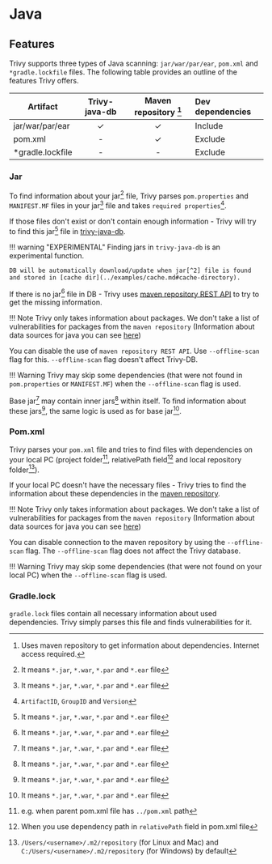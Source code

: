 # Java

## Features
Trivy supports three types of Java scanning: `jar/war/par/ear`, `pom.xml` and `*gradle.lockfile` files.
The following table provides an outline of the features Trivy offers.


| Artifact         | Trivy-java-db |  Maven repository [^1]   | Dev dependencies |
|------------------|:-------------:|:------------------------:|:-----------------|
| jar/war/par/ear  |       ✓       |            ✓             | Include          |
| pom.xml          |       -       |            ✓             | Exclude          |
| *gradle.lockfile |       -       |            -             | Exclude          |

### Jar
To find information about your jar[^2] file, Trivy parses `pom.properties` and `MANIFEST.MF` files in your jar[^2] file and takes `required properties`[^3].

If those files don't exist or don't contain enough information - Trivy will try to find this jar[^2] file in [trivy-java-db](https://github.com/aquasecurity/trivy-java-db).

!!! warning "EXPERIMENTAL"
    Finding jars in `trivy-java-db` is an experimental function.
    
    DB will be automatically download/update when jar[^2] file is found and stored in [cache dir](../examples/cache.md#cache-directory).

If there is no jar[^2] file in DB - Trivy uses [maven repository REST API](https://central.sonatype.org/search/rest-api-guide) to try to get the missing information.

!!! Note
    Trivy only takes information about packages. We don't take a list of vulnerabilities for packages from the `maven repository` (Information about data sources for java you can see [here](../detection/data-source.md))


You can disable the use of `maven repository REST API`. Use `--offline-scan` flag for this. `--offline-scan` flag doesn't affect Trivy-DB.

!!! Warning
    Trivy may skip some dependencies (that were not found in `pom.properties` or `MANIFEST.MF`) when the `--offline-scan` flag is used.

Base jar[^2] may contain inner jars[^2] within itself. To find information about these jars[^2], the same logic is used as for base jar[^2].

### Pom.xml
Trivy parses your `pom.xml` file and tries to find files with dependencies on your local PC (project folder[^4], relativePath field[^5] and local repository folder[^6]).

If your local PC doesn't have the necessary files - Trivy tries to find the information about these dependencies in the [maven repository](https://repo.maven.apache.org/maven2/).

!!! Note
    Trivy only takes information about packages. We don't take a list of vulnerabilities for packages from the `maven repository` (Information about data sources for java you can see [here](../detection/data-source.md))

You can disable connection to the maven repository by using the `--offline-scan` flag. The `--offline-scan` flag does not affect the Trivy database.

!!! Warning
    Trivy may skip some dependencies (that were not found on your local PC) when the `--offline-scan` flag is used.

### Gradle.lock
`gradle.lock` files contain all necessary information about used dependencies. Trivy simply parses this file and finds vulnerabilities for it.

[^1]: Uses maven repository to get information about dependencies. Internet access required.
[^2]: It means `*.jar`, `*.war`, `*.par` and `*.ear` file
[^3]: `ArtifactID`, `GroupID` and `Version`
[^4]: e.g. when parent pom.xml file has `../pom.xml` path
[^5]: When you use dependency path in `relativePath` field in pom.xml file
[^6]: `/Users/<username>/.m2/repository` (for Linux and Mac) and `C:/Users/<username>/.m2/repository` (for Windows) by default